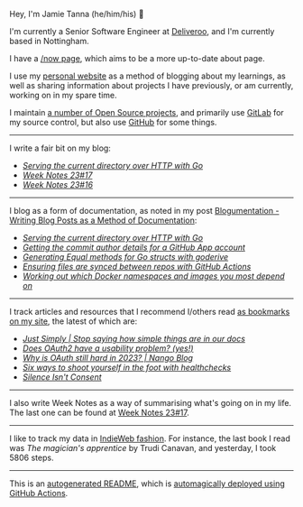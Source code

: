 Hey, I'm Jamie
Tanna (he/him/his) 👋

I'm currently a Senior Software Engineer at [Deliveroo](https://deliveroo.engineering/), and I'm currently based in Nottingham.

I have a [/now page](https://www.jvt.me/now/?utm_campaign=github-jamietanna), which aims to be a more up-to-date about page.

I use my [personal website](https://www.jvt.me/?utm_campaign=github-jamietanna) as a method of blogging about my learnings, as well as sharing information about projects I have previously, or am currently, working on in my spare time.

I maintain [a number of Open Source projects](https://www.jvt.me/open-source/?utm_campaign=github-jamietanna), and primarily use [GitLab](https://gitlab.com/jamietanna) for my source control, but also use [GitHub](https://github.com/jamietanna) for some things.

---

I write a fair bit on my blog:


- [_Serving the current directory over HTTP with Go_](https://www.jvt.me/posts/2023/05/02/serve-http-directory-go/?utm_campaign=github-jamietanna)
- [_Week Notes 23#17_](https://www.jvt.me/week-notes/2023/17/?utm_campaign=github-jamietanna)
- [_Week Notes 23#16_](https://www.jvt.me/week-notes/2023/16/?utm_campaign=github-jamietanna)

---

I blog as a form of documentation, as noted in my post [Blogumentation - Writing Blog Posts as a Method of Documentation](https://www.jvt.me/posts/2017/06/25/blogumentation/?utm_campaign=github-jamietanna):


- [_Serving the current directory over HTTP with Go_](https://www.jvt.me/posts/2023/05/02/serve-http-directory-go/?utm_campaign=github-jamietanna)
- [_Getting the commit author details for a GitHub App account_](https://www.jvt.me/posts/2023/04/20/github-app-email-address/?utm_campaign=github-jamietanna)
- [_Generating Equal methods for Go structs with goderive_](https://www.jvt.me/posts/2023/03/27/go-generate-equal-goderive/?utm_campaign=github-jamietanna)
- [_Ensuring files are synced between repos with GitHub Actions_](https://www.jvt.me/posts/2023/03/23/github-actions-sync-files/?utm_campaign=github-jamietanna)
- [_Working out which Docker namespaces and images you most depend on_](https://www.jvt.me/posts/2023/03/15/dmd-docker-usage/?utm_campaign=github-jamietanna)

---

I track articles and resources that I recommend I/others read [as bookmarks on my site](https://www.jvt.me/kind/bookmarks/?utm_campaign=github-jamietanna), the latest of which are:


- [_Just Simply | Stop saying how simple things are in our docs_](https://justsimply.dev/?utm_campaign=github-jamietanna)
- [_Does OAuth2 have a usability problem? (yes!)_](https://evertpot.com/oauth2-usability/?utm_campaign=github-jamietanna)
- [_Why is OAuth still hard in 2023? | Nango Blog_](https://www.nango.dev/blog/why-is-oauth-still-hard?utm_campaign=github-jamietanna)
- [_Six ways to shoot yourself in the foot with healthchecks_](https://philbooth.me/blog/six-ways-to-shoot-yourself-in-the-foot-with-healthchecks?utm_campaign=github-jamietanna)
- [_Silence Isn't Consent_](https://shkspr.mobi/blog/2023/04/silence-isnt-consent/?utm_campaign=github-jamietanna)

---

I also write Week Notes as a way of summarising what's going on in my life. The last one can be found at [Week Notes 23#17](https://www.jvt.me/week-notes/2023/17/?utm_campaign=github-jamietanna).

---

I like to track my data in [IndieWeb fashion](https://indieweb.org/why). For instance, the last book I read was _The magician's apprentice_ by Trudi Canavan, and yesterday, I took 5806 steps.

---
This is an [autogenerated README](https://www.jvt.me/posts/2022/01/12/autogenerated-profile-readme/?utm_campaign=github-jamietanna), which is [automagically deployed using GitHub Actions](https://github.com/jamietanna/jamietanna/blob/main/.github/workflows/rebuild.yml).
